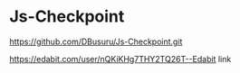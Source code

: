 ﻿# Js-Checkpoint


https://github.com/DBusuru/Js-Checkpoint.git

https://edabit.com/user/nQKiKHg7THY2TQ26T--Edabit link
